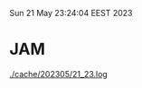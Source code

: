 Sun 21 May 23:24:04 EEST 2023
# JAM
<a href='./cache/202305/21_23.log'>./cache/202305/21_23.log</a>
